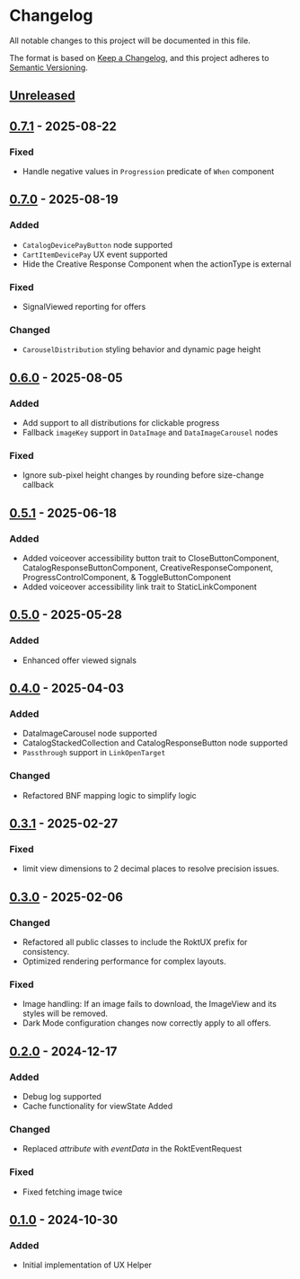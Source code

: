 <!-- markdownlint-disable MD024 -->

# Changelog

All notable changes to this project will be documented in this file.

The format is based on [Keep a Changelog](https://keepachangelog.com/en/1.1.0/),
and this project adheres to [Semantic Versioning](https://semver.org/spec/v2.0.0.html).

## [Unreleased]

## [0.7.1] - 2025-08-22

### Fixed

- Handle negative values in `Progression` predicate of `When` component

## [0.7.0] - 2025-08-19

### Added

- `CatalogDevicePayButton` node supported
- `CartItemDevicePay` UX event supported
- Hide the Creative Response Component when the actionType is external

### Fixed

- SignalViewed reporting for offers

### Changed

- `CarouselDistribution` styling behavior and dynamic page height

## [0.6.0] - 2025-08-05

### Added

- Add support to all distributions for clickable progress
- Fallback `imageKey` support in `DataImage` and `DataImageCarousel` nodes

### Fixed

- Ignore sub-pixel height changes by rounding before size-change callback

## [0.5.1] - 2025-06-18

### Added

- Added voiceover accessibility button trait to CloseButtonComponent, CatalogResponseButtonComponent, CreativeResponseComponent, ProgressControlComponent, & ToggleButtonComponent
- Added voiceover accessibility link trait to StaticLinkComponent

## [0.5.0] - 2025-05-28

### Added

- Enhanced offer viewed signals

## [0.4.0] - 2025-04-03

### Added

- DataImageCarousel node supported
- CatalogStackedCollection and CatalogResponseButton node supported
- `Passthrough` support in `LinkOpenTarget`

### Changed

- Refactored BNF mapping logic to simplify logic

## [0.3.1] - 2025-02-27

### Fixed

- limit view dimensions to 2 decimal places to resolve precision issues.

## [0.3.0] - 2025-02-06

### Changed

- Refactored all public classes to include the RoktUX prefix for consistency.
- Optimized rendering performance for complex layouts.

### Fixed

- Image handling: If an image fails to download, the ImageView and its styles will be removed.
- Dark Mode configuration changes now correctly apply to all offers.

## [0.2.0] - 2024-12-17

### Added

- Debug log supported
- Cache functionality for viewState Added

### Changed

- Replaced _attribute_ with _eventData_ in the RoktEventRequest

### Fixed

- Fixed fetching image twice

## [0.1.0] - 2024-10-30

### Added

- Initial implementation of UX Helper

[unreleased]: https://github.com/ROKT/rokt-ux-helper-ios/compare/0.7.1...HEAD
[0.7.1]: https://github.com/ROKT/rokt-ux-helper-ios/compare/0.7.0...0.7.1
[0.7.0]: https://github.com/ROKT/rokt-ux-helper-ios/compare/0.6.0...0.7.0
[0.6.0]: https://github.com/ROKT/rokt-ux-helper-ios/compare/0.5.1...0.6.0
[0.5.1]: https://github.com/ROKT/rokt-ux-helper-ios/compare/0.5.0...0.5.1
[0.5.0]: https://github.com/ROKT/rokt-ux-helper-ios/compare/v0.4.0...0.5.0
[0.4.0]: https://github.com/ROKT/rokt-ux-helper-ios/compare/v0.3.1...v0.4.0
[0.3.1]: https://github.com/ROKT/rokt-ux-helper-ios/compare/v0.3.0...v0.3.1
[0.3.0]: https://github.com/ROKT/rokt-ux-helper-ios/compare/v0.2.0...v0.3.0
[0.2.0]: https://github.com/ROKT/rokt-ux-helper-ios/compare/v0.1.0...v0.2.0
[0.1.0]: https://github.com/ROKT/rokt-ux-helper-ios/compare/...v0.1.0

